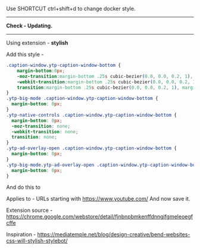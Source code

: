 Use SHORTCUT ctrl+shift+d to change docker style.

***

**Check - Updating.**

***

Using extension - **stylish**

Add this style - 

```css
.caption-window.ytp-caption-window-bottom {
    margin-bottom:0px;
    -moz-transition:margin-bottom .25s cubic-bezier(0.0, 0.0, 0.2, 1), margin-top .25s cubic-bezier(0.0, 0.0, 0.2, 1);
    -webkit-transition:margin-bottom .25s cubic-bezier(0.0, 0.0, 0.2, 1), margin-top .25s cubic-bezier(0.0, 0.0, 0.2, 1);
    transition:margin-bottom .25s cubic-bezier(0.0, 0.0, 0.2, 1), margin-top .25s cubic-bezier(0.0, 0.0, 0.2, 1);
}
.ytp-big-mode .caption-window.ytp-caption-window-bottom {
  margin-bottom: 0px;
}
.ytp-native-controls .caption-window.ytp-caption-window-bottom {
  margin-bottom: 0px;
  -moz-transition: none;
  -webkit-transition: none;
  transition: none;
}
.ytp-ad-overlay-open .caption-window.ytp-caption-window-bottom {
  margin-bottom: 0px;
}
.ytp-big-mode.ytp-ad-overlay-open .caption-window.ytp-caption-window-bottom {
  margin-bottom: 0px;
}
```

And do this to

Applies to - URLs starting with https://www.youtube.com/ 
And now save it.

Extension source - https://chrome.google.com/webstore/detail/fjnbnpbmkenffdnngjfgmeleoegfcffe

Inspiration - https://mediatemple.net/blog/design-creative/bend-websites-css-will-stylish-stylebot/